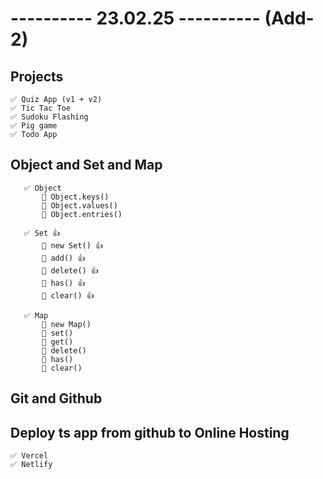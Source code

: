 # ---------- 23.02.25 ---------- (Add-2)

## Projects

    ✅ Quiz App (v1 + v2)
    ✅ Tic Tac Toe
    ✅ Sudoku Flashing
    ✅ Pig game
    ✅ Todo App



## Object and Set and Map

       ✅ Object
           🔷 Object.keys()
           🔷 Object.values()
           🔷 Object.entries()

       ✅ Set 👍
           🔷 new Set() 👍
           🔷 add() 👍
           🔷 delete() 👍
           🔷 has() 👍
           🔷 clear() 👍

       ✅ Map
           🔷 new Map()
           🔷 set()
           🔷 get()
           🔷 delete()
           🔷 has()
           🔷 clear()


## Git and Github

## Deploy ts app from github to Online Hosting
    ✅ Vercel
    ✅ Netlify



